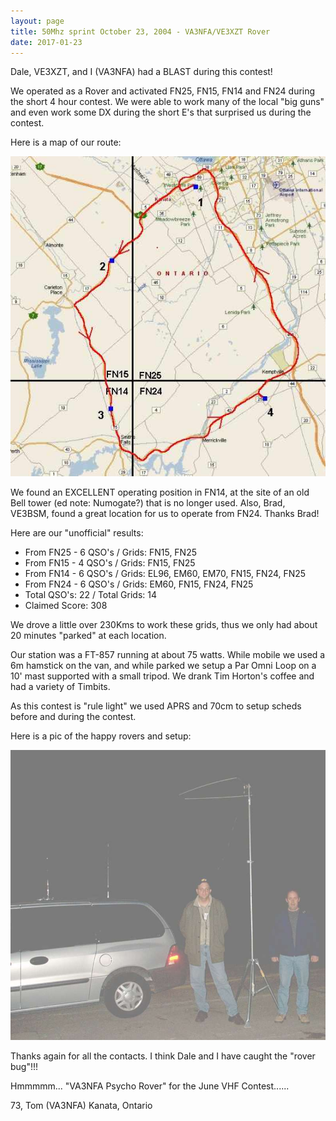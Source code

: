 ```yaml
---
layout: page
title: 50Mhz sprint October 23, 2004 - VA3NFA/VE3XZT Rover
date: 2017-01-23
---
```


Dale, VE3XZT, and I (VA3NFA) had a BLAST during this contest!

We operated as a Rover and activated FN25, FN15, FN14 and FN24 during the short 4 hour contest. We were
able to work many of the local "big guns" and even
work some DX during the short E's that surprised us during the contest.

Here is a map of our route:

![route map](../images/va3nfarovermap2.jpg)

We found an EXCELLENT operating position in FN14, at
the site of an old Bell tower (ed note: Numogate?) that is no longer used. Also, Brad, VE3BSM, found a great location  for us to operate from FN24. Thanks Brad!

Here are our "unofficial" results:

* From FN25 - 6 QSO's / Grids: FN15, FN25
* From FN15 - 4 QSO's / Grids: FN15, FN25
* From FN14 - 6 QSO's / Grids: EL96, EM60, EM70, FN15, FN24, FN25
* From FN24 - 6 QSO's / Grids: EM60, FN15, FN24, FN25
* Total QSO's: 22 / Total Grids: 14
* Claimed Score: 308

We drove a little over 230Kms to work these grids,
thus we only had about 20 minutes "parked" at each
location.

Our station was a FT-857 running at about 75 watts.
While mobile we used a 6m hamstick on the van, and
while parked we setup a Par Omni Loop on a 10' mast
supported with a small tripod. We drank Tim Horton's
coffee and had a variety of Timbits.

As this contest is "rule light" we used APRS and 70cm
to setup scheds before and during the contest.

Here is a pic of the happy rovers and setup:

![VA3NFA rover](../images/va3nfarover2.jpg)

Thanks again for all the contacts. I think Dale and I
have caught the "rover bug"!!!

Hmmmmm... "VA3NFA Psycho Rover" for the June VHF
Contest......

73, Tom (VA3NFA) Kanata, Ontario
